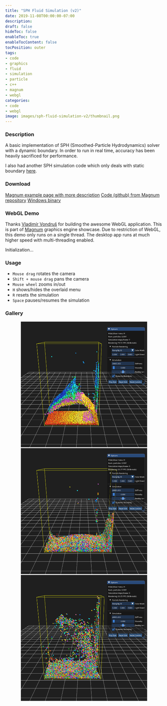 ```yaml
---
title: "SPH Fluid Simulation (v2)"
date: 2019-11-08T00:00:00-07:00
description: 
draft: false
hideToc: false
enableToc: true
enableTocContent: false
tocPosition: outer
tags:
- code
- graphics
- fluid
- simulation
- particle
- c++
- magnum
- webgl
categories:
- code
- webgl
image: images/sph-fluid-simulation-v2/thumbnail.png
---
```




<!--more-->
### Description
A basic implementation of SPH (Smoothed-Particle Hydrodynamics) solver with a dynamic boundary. In order to run in real time, accuracy has been heavily sacrificed for performance. 

I also had another SPH simulation code which only deals with static boundary [here](/posts/sph-fluid-simulation-v1/). 


### Download
[Magnum example page with more description](https://doc.magnum.graphics/magnum/examples-fluidsimulation3d.html)
[Code (github) from Magnum repository](https://github.com/mosra/magnum-examples/tree/master/src/fluidsimulation3d)
[Windows binary](/exe/SPHFluidSimulation.exe)

### WebGL Demo
Thanks [Vladimír Vondruš](https://github.com/mosra/) for building the awesome WebGL application. This is part of [Magnum](https://magnum.graphics/) graphics engine showcase.
Due to restriction of WebGL, this demo only runs on a single thread. The desktop app runs at much higher speed with multi-threading enabled.

<link rel="stylesheet" href="/webgl/WebApplication.css" />
<meta name="viewport" content="width=device-width, initial-scale=1.0" />
<div id="container">
  <div id="sizer"><div id="expander"><div id="listener">
    <canvas id="canvas"></canvas>
    <div id="status">Initialization...</div>
    <div id="status-description"></div>
    <script src="/webgl/EmscriptenApplication.js"></script>
    <script async="async" src="/webgl/magnum-fluidsimulation3d.js"></script>
  </div></div></div>
</div>


### Usage
* `Mouse drag` rotates the camera
* `Shift + mouse drag` pans the camera
* `Mouse wheel` zooms in/out
* `H` shows/hides the overlaid menu
* `R` resets the simulation
* `Space` pauses/resumes the simulation

### Gallery
<p align="center">
<img src="/images/sph-fluid-simulation-v2/1.png" alt="A screenshot of the program" style="width: 80%;"/>
<br />
<img src="/images/sph-fluid-simulation-v2/2.png" alt="A screenshot of the program" style="width: 80%;"/>
<br />
<img src="/images/sph-fluid-simulation-v2/3.png" alt="A screenshot of the program" style="width: 80%;"/>
</p>
